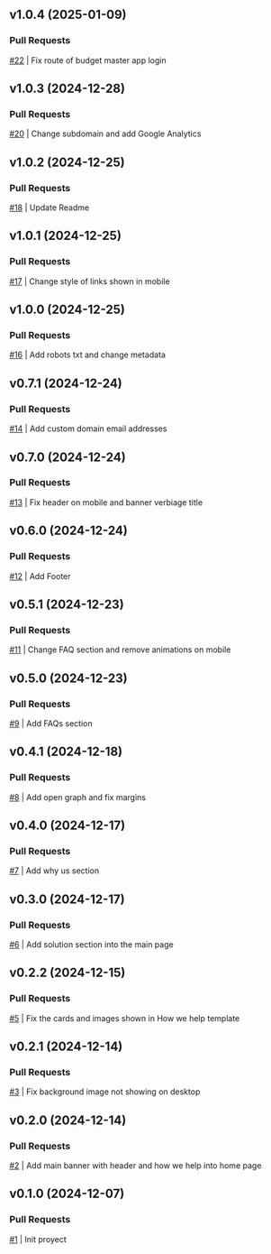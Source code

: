 ## v1.0.4 (2025-01-09)

### Pull Requests
[#22](https://github.com/RafaelMoro/landing-budget-master/pull/22) | Fix route of budget master app login


## v1.0.3 (2024-12-28)

### Pull Requests
[#20](https://github.com/RafaelMoro/landing-budget-master/pull/20) | Change subdomain and add Google Analytics


## v1.0.2 (2024-12-25)

### Pull Requests
[#18](https://github.com/RafaelMoro/landing-budget-master/pull/18) | Update Readme


## v1.0.1 (2024-12-25)

### Pull Requests
[#17](https://github.com/RafaelMoro/landing-budget-master/pull/17) | Change style of links shown in mobile


## v1.0.0 (2024-12-25)

### Pull Requests
[#16](https://github.com/RafaelMoro/landing-budget-master/pull/16) | Add robots txt and change metadata


## v0.7.1 (2024-12-24)

### Pull Requests
[#14](https://github.com/RafaelMoro/landing-budget-master/pull/14) | Add custom domain email addresses


## v0.7.0 (2024-12-24)

### Pull Requests
[#13](https://github.com/RafaelMoro/landing-budget-master/pull/13) | Fix header on mobile and banner verbiage title


## v0.6.0 (2024-12-24)

### Pull Requests
[#12](https://github.com/RafaelMoro/landing-budget-master/pull/12) | Add Footer


## v0.5.1 (2024-12-23)

### Pull Requests
[#11](https://github.com/RafaelMoro/landing-budget-master/pull/11) | Change FAQ section and remove animations on mobile


## v0.5.0 (2024-12-23)

### Pull Requests
[#9](https://github.com/RafaelMoro/landing-budget-master/pull/9) | Add FAQs section


## v0.4.1 (2024-12-18)

### Pull Requests
[#8](https://github.com/RafaelMoro/landing-budget-master/pull/8) | Add open graph and fix margins


## v0.4.0 (2024-12-17)

### Pull Requests
[#7](https://github.com/RafaelMoro/landing-budget-master/pull/7) | Add why us section


## v0.3.0 (2024-12-17)

### Pull Requests
[#6](https://github.com/RafaelMoro/landing-budget-master/pull/6) | Add solution section into the main page


## v0.2.2 (2024-12-15)

### Pull Requests
[#5](https://github.com/RafaelMoro/landing-budget-master/pull/5) | Fix the cards and images shown in How we help template


## v0.2.1 (2024-12-14)

### Pull Requests
[#3](https://github.com/RafaelMoro/landing-budget-master/pull/3) | Fix background image not showing on desktop


## v0.2.0 (2024-12-14)

### Pull Requests
[#2](https://github.com/RafaelMoro/landing-budget-master/pull/2) | Add main banner with header and how we help into home page


## v0.1.0 (2024-12-07)

### Pull Requests
[#1](https://github.com/RafaelMoro/landing-budget-master/pull/1) | Init proyect

